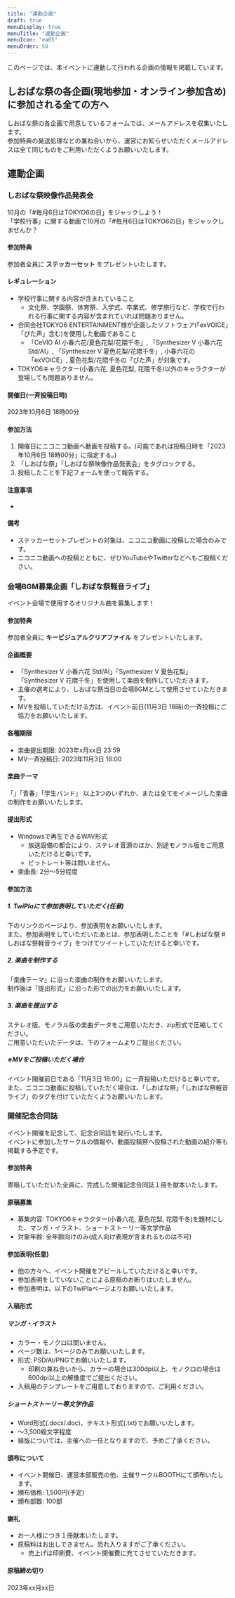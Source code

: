 ```yaml
---
title: "連動企画"
draft: true
menuDisplay: true
menuTitle: "連動企画"
menuIcon: "ea65"
menuOrder: 50
---
```


このページでは、本イベントに連動して行われる企画の情報を掲載しています。

## しおばな祭の各企画(現地参加・オンライン参加含め)に参加される全ての方へ

しおばな祭の各企画で用意しているフォームでは、メールアドレスを収集いたします。  
参加特典の発送処理などの兼ね合いから、運営にお知らせいただくメールアドレスは全て同じものをご利用いただくようお願いいたします。

## 連動企画

### しおばな祭映像作品発表会

10月の「#毎月6日はTOKYO6の日」をジャックしよう！  
「学校行事」に関する動画で10月の「#毎月6日はTOKYO6の日」をジャックしませんか？

#### 参加特典

参加者全員に **ステッカーセット** をプレゼントいたします。

#### レギュレーション

- 学校行事に関する内容が含まれていること
  - 文化祭、学園祭、体育祭、入学式、卒業式、修学旅行など、学校で行われる行事に関する内容が含まれていれば問題ありません。
- 合同会社TOKYO6 ENTERTAINMENT様が企画したソフトウェア(「exVOICE」「ぴた声」含む)を使用した動画であること
  - 「CeVIO AI 小春六花/夏色花梨/花隈千冬」, 「Synthesizer V 小春六花 Std/AI」, 「Synthesizer V 夏色花梨/花隈千冬」, 小春六花の「exVOICE」, 夏色花梨/花隈千冬の「ぴた声」が対象です。
- TOKYO6キャラクター(小春六花, 夏色花梨, 花隈千冬)以外のキャラクターが登場しても問題ありません。

#### 開催日(一斉投稿日時)

2023年10月6日 18時00分

#### 参加方法

1. 開催日にニコニコ動画へ動画を投稿する。(可能であれば投稿日時を「2023年10月6日 18時00分」に指定する。)
2. 「しおばな祭」「しおばな祭映像作品発表会」をタグロックする。
3. 投稿したことを下記フォームを使って報告する。

#### 注意事項

-

#### 備考

- ステッカーセットプレゼントの対象は、ニコニコ動画に投稿した場合のみです。
- ニコニコ動画への投稿とともに、ぜひYouTubeやTwitterなどへもご投稿ください。

### 会場BGM募集企画「しおばな祭軽音ライブ」

イベント会場で使用するオリジナル曲を募集します！

#### 参加特典

参加者全員に **キービジュアルクリアファイル** をプレゼントいたします。

#### 企画概要

- 「Synthesizer V 小春六花 Std/AI」「Synthesizer V 夏色花梨」「Synthesizer V 花隈千冬」を使用して楽曲を制作していただきます。
- 主催の選考により、しおばな祭当日の会場BGMとして使用させていただきます。
- MVを投稿していただける方は、イベント前日(11月3日 18時)の一斉投稿にご協力をお願いいたします。

#### 各種期限

- 楽曲提出期限: 2023年x月xx日 23:59
- MV一斉投稿日: 2023年11月3日 18:00

#### 楽曲テーマ

「」「青春」「学生バンド」
以上3つのいずれか、または全てをイメージした楽曲の制作をお願いいたします。

#### 提出形式

- Windowsで再生できるWAV形式
  - 放送設備の都合により、ステレオ音源のほか、別途モノラル版をご用意いただけると幸いです。
  - ビットレート等は問いません。
- 楽曲長: 2分～5分程度

#### 参加方法

##### 1. TwiPlaにて参加表明していただく(任意)

下のリンクのページより、参加表明をお願いいたします。  
また、参加表明をしていただいたあとは、参加表明したことを「#しおばな祭 #しおばな祭軽音ライブ」をつけてツイートしていただけると幸いです。

##### 2. 楽曲を制作する

「楽曲テーマ」に沿った楽曲の制作をお願いいたします。  
制作後は「提出形式」に沿った形での出力をお願いいたします。

##### 3. 楽曲を提出する

ステレオ版、モノラル版の楽曲データをご用意いただき、zip形式で圧縮してください。  
ご用意いただいたデータは、下のフォームよりご提出ください。

##### ※MVをご投稿いただく場合

イベント開催前日である「11月3日 18:00」に一斉投稿いただけると幸いです。  
また、ニコニコ動画に投稿していただく場合は、「しおばな祭」「しおばな祭軽音ライブ」のタグを付けていただくようお願いいたします。

### 開催記念合同誌

イベント開催を記念して、記念合同誌を発行いたします。  
イベントに参加したサークルの情報や、動画投稿祭へ投稿された動画の紹介等も掲載する予定です。

#### 参加特典

寄稿していただいた全員に、完成した開催記念合同誌１冊を献本いたします。

#### 原稿募集

- 募集内容: TOKYO6キャラクター(小春六花, 夏色花梨, 花隈千冬)を題材にした、マンガ・イラスト、ショートストーリー等文学作品
- 対象年齢: 全年齢向けのみ(成人向け表現が含まれるものは不可)

#### 参加表明(任意)

- 他の方々へ、イベント開催をアピールしていただけると幸いです。
- 参加表明をしていないことによる原稿のお断りはいたしません。
- 参加表明は、以下のTwiPlaページよりお願いいたします。

#### 入稿形式

##### マンガ・イラスト

- カラー・モノクロは問いません。
- ページ数は、1ページのみでお願いいたします。
- 形式: PSD/AI/PNGでお願いいたします。
  - 印刷の兼ね合いから、カラーの場合は300dpi以上、モノクロの場合は600dpi以上の解像度でご提出ください。
- 入稿用のテンプレートをご用意しておりますので、ご利用ください。

##### ショートストーリー等文学作品

- Word形式(.docx/.doc)、テキスト形式(.txt)でお願いいたします。
- ～3,500絵文字程度
- 組版については、主催への一任となりますので、予めご了承ください。

#### 頒布について

- イベント開催日、運営本部販売の他、主催サークルBOOTHにて頒布いたします。
- 頒布価格: 1,500円(予定)
- 頒布部数: 100部

#### 謝礼

- お一人様につき１冊献本いたします。
- 原稿料はお出しできません。恐れ入りますがご了承ください。
  - 売上げは印刷費、イベント開催費に充てさせていただきます。

#### 原稿締め切り

2023年xx月xx日
